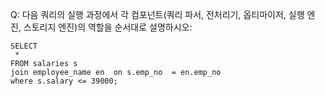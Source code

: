 Q: 다음 쿼리의 실행 과정에서 각 컴포넌트(쿼리 파서, 전처리기, 옵티마이저, 실행 엔진, 스토리지 엔진)의 역할을 순서대로 설명하시오:  
```
SELECT 
 * 
FROM salaries s  
join employee_name en  on s.emp_no  = en.emp_no 
where s.salary <= 39000;
```
